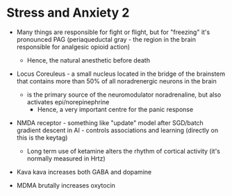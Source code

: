# Stress and Anxiety 2
- Many things are responsible for fight or flight, but for "freezing" it's pronounced PAG (periaqueductal gray - the region in the brain responsible for analgesic opioid action)   
    - Hence, the natural anesthetic before death   
- Locus Coreuleus - a small nucleus located in the bridge of the brainstem that contains more than 50% of all noradrenergic neurons in the brain   
    - is the primary source of the neuromodulator noradrenaline, but also activates epi/norepinephrine   
        - Hence, a very important centre for the panic response   
   
   
- NMDA receptor - something like "update" model after SGD/batch gradient descent in AI - controls associations and learning (directly on this is the keytag)   
    - Long term use of ketamine alters the rhythm of cortical activity (it's normally measured in Hrtz)   
   
   
- Kava kava increases both GABA and dopamine   
- MDMA brutally increases oxytocin   
